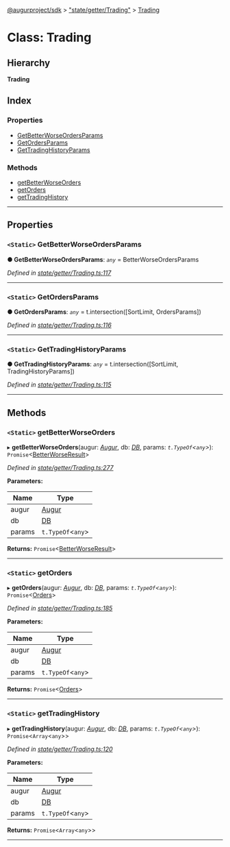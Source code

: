 [@augurproject/sdk](../README.md) > ["state/getter/Trading"](../modules/_state_getter_trading_.md) > [Trading](../classes/_state_getter_trading_.trading.md)

# Class: Trading

## Hierarchy

**Trading**

## Index

### Properties

* [GetBetterWorseOrdersParams](_state_getter_trading_.trading.md#getbetterworseordersparams)
* [GetOrdersParams](_state_getter_trading_.trading.md#getordersparams)
* [GetTradingHistoryParams](_state_getter_trading_.trading.md#gettradinghistoryparams)

### Methods

* [getBetterWorseOrders](_state_getter_trading_.trading.md#getbetterworseorders)
* [getOrders](_state_getter_trading_.trading.md#getorders)
* [getTradingHistory](_state_getter_trading_.trading.md#gettradinghistory)

---

## Properties

<a id="getbetterworseordersparams"></a>

### `<Static>` GetBetterWorseOrdersParams

**● GetBetterWorseOrdersParams**: *`any`* =  BetterWorseOrdersParams

*Defined in [state/getter/Trading.ts:117](https://github.com/AugurProject/augur/blob/1991ef64ef/packages/augur-sdk/src/state/getter/Trading.ts#L117)*

___
<a id="getordersparams"></a>

### `<Static>` GetOrdersParams

**● GetOrdersParams**: *`any`* =  t.intersection([SortLimit, OrdersParams])

*Defined in [state/getter/Trading.ts:116](https://github.com/AugurProject/augur/blob/1991ef64ef/packages/augur-sdk/src/state/getter/Trading.ts#L116)*

___
<a id="gettradinghistoryparams"></a>

### `<Static>` GetTradingHistoryParams

**● GetTradingHistoryParams**: *`any`* =  t.intersection([SortLimit, TradingHistoryParams])

*Defined in [state/getter/Trading.ts:115](https://github.com/AugurProject/augur/blob/1991ef64ef/packages/augur-sdk/src/state/getter/Trading.ts#L115)*

___

## Methods

<a id="getbetterworseorders"></a>

### `<Static>` getBetterWorseOrders

▸ **getBetterWorseOrders**(augur: *[Augur](_augur_.augur.md)*, db: *[DB](_state_db_db_.db.md)*, params: *`t.TypeOf`<`any`>*): `Promise`<[BetterWorseResult](../interfaces/_state_getter_trading_.betterworseresult.md)>

*Defined in [state/getter/Trading.ts:277](https://github.com/AugurProject/augur/blob/1991ef64ef/packages/augur-sdk/src/state/getter/Trading.ts#L277)*

**Parameters:**

| Name | Type |
| ------ | ------ |
| augur | [Augur](_augur_.augur.md) |
| db | [DB](_state_db_db_.db.md) |
| params | `t.TypeOf`<`any`> |

**Returns:** `Promise`<[BetterWorseResult](../interfaces/_state_getter_trading_.betterworseresult.md)>

___
<a id="getorders"></a>

### `<Static>` getOrders

▸ **getOrders**(augur: *[Augur](_augur_.augur.md)*, db: *[DB](_state_db_db_.db.md)*, params: *`t.TypeOf`<`any`>*): `Promise`<[Orders](../interfaces/_state_getter_trading_.orders.md)>

*Defined in [state/getter/Trading.ts:185](https://github.com/AugurProject/augur/blob/1991ef64ef/packages/augur-sdk/src/state/getter/Trading.ts#L185)*

**Parameters:**

| Name | Type |
| ------ | ------ |
| augur | [Augur](_augur_.augur.md) |
| db | [DB](_state_db_db_.db.md) |
| params | `t.TypeOf`<`any`> |

**Returns:** `Promise`<[Orders](../interfaces/_state_getter_trading_.orders.md)>

___
<a id="gettradinghistory"></a>

### `<Static>` getTradingHistory

▸ **getTradingHistory**(augur: *[Augur](_augur_.augur.md)*, db: *[DB](_state_db_db_.db.md)*, params: *`t.TypeOf`<`any`>*): `Promise`<`Array`<`any`>>

*Defined in [state/getter/Trading.ts:120](https://github.com/AugurProject/augur/blob/1991ef64ef/packages/augur-sdk/src/state/getter/Trading.ts#L120)*

**Parameters:**

| Name | Type |
| ------ | ------ |
| augur | [Augur](_augur_.augur.md) |
| db | [DB](_state_db_db_.db.md) |
| params | `t.TypeOf`<`any`> |

**Returns:** `Promise`<`Array`<`any`>>

___

